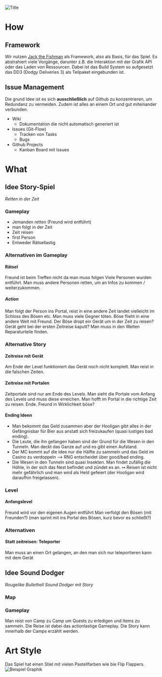 ![Title](https://github.com/janekx21/JackTheFishman/wiki/assets/dd3.png)

# How
## Framework
Wir nutzen [Jack the Fishman](https://github.com/janekx21/JackTheFishman/wiki/Jack-the-Fishman)
als Framework, also als Basis, für das Spiel. Es abstrahiert viele Vorgänge, darunter z.B. die
Interaktion mit der Grafik API oder das Laden von Ressourcen. Dabei ist das Build System so
aufgesetzt das DD3 (Dodgy Deliveries 3) als Teilpaket eingebunden ist.

## Issue Management
Die grund Idee ist es sich **ausschließlich** auf Github zu konzentrieren, um Redundanz zu vermeiden.
Zudem ist alles an einem Ort und gut miteinander verbunden.
- Wiki
  - Dokumentation die nicht automatisch generiert ist
- Issues (Git-Flow)
  - Tracken von Tasks
  - Bugs
- Github Projects
  - Kanban Board mit Issues


# What
## Idee Story-Spiel
*Retten in der Zeit*

### Gameplay
- Jemanden retten (Freund wird entführt)
- man folgt in der Zeit
- Zeit reisen
- first Person
- Entweder Rätsellastig

### Alternativen im Gameplay
#### Rätsel
Freund ist beim Treffen nicht da man muss folgen Viele Personen wurden entführt.
Man muss andere Personen retten, um an Infos zu kommen / weiterzukommen.

##### Action
Man folgt der Person ins Portal, reist in eine andere Zeit landet vielleicht im Schloss des Bösen etc.
Man muss viele Gegner töten. Böse flieht in eine andere Welt mit Freund.
Der Böse dropt ein Gerät um in der Zeit zu reisen? Gerät geht bei der ersten Zeitreise kaputt?
Man muss in den Welten Reparaturteile finden.

### Alternative Story 
#### Zeitreise mit Gerät
Am Ende der Level funktioniert das Gerät noch nicht komplett.
Man reist in die falschen Zeiten.

#### Zeitreise mit Portalen
Zeitportale sind nur am Ende des Levels.
Man sieht die Portale vom Anfang des Levels und muss diese erreichen.
Man hofft im Portal in die richtige Zeit zu reisen. Ende. Freund in Wirklichkeit böse?

#### Ending Ideen
- Man bekommt das Geld zusammen aber der Hooligan gibt alles in der Gefängnisbar für Bier aus anstatt sich freizukaufen (quasi lustiges bad ending).
- Die Leute, die ihn gefangen haben sind der Grund für die Wesen in den Tunneln. Man deckt das Ganze auf und es gibt einen Aufstand.
- Der MC kommt auf die Idee nur die Hälfte zu sammeln und das Geld im Casino zu verdoppeln --> RNG entscheidet über good/bad ending.
- Die Wesen in den Tunneln sind quasi Insekten. Man findet zufällig die Höhle, in der sich das Nest befindet und zündet es an.
    ↣ Reisen ist nicht mehr gefährlich und man wird als Held gefeiert (der Hooligan wird daraufhin freigelassen).

### Level
#### Anfangslevel
Freund wird vor den eigenen Augen entführt
Man verfolgt den Bösen (mit Freunden?) (man sprint mit ins Portal des Bösen, kurz bevor es schließt?)

### Alternativen
#### Statt zeitreisen: Teleporter 
Man muss an einen Ort gelangen, an den man sich nur teleportieren kann mit dem Gerät

## Idee Sound Dodger
*Rougelike Bullethell Sound Dodger mit Story*

### Map
### Gameplay
Man reist von Camp zu Camp um Quests zu erledigen und Items zu sammeln. Die Reise ist dabei das actionlastige Gameplay. Die Story kann innerhalb der Camps erzählt werden.

# Art Style
Das Spiel hat einen Stiel mit vielen Pastellfarben wie bie Flip Flappers.
![Beispiel Graphik](https://images2.alphacoders.com/753/thumb-1920-753003.png)

